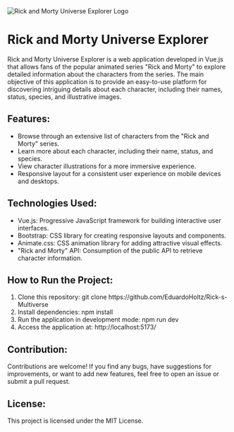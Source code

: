 <!DOCTYPE html>
<html lang="en">

<head>
  <meta charset="UTF-8">
  <meta name="viewport" content="width=device-width, initial-scale=1.0">
</head>

<body>

<img src="https://github.com/EduardoHoltz/Rick-s-Multiverse/assets/119132929/ec2cc689-4835-4f93-af8c-45df16a780f0" alt="Rick and Morty Universe Explorer Logo">


  <h1>Rick and Morty Universe Explorer</h1>

  <p>Rick and Morty Universe Explorer is a web application developed in Vue.js that allows fans of the popular animated series "Rick and Morty" to explore detailed information about the characters from the series. The main objective of this application is to provide an easy-to-use platform for discovering intriguing details about each character, including their names, status, species, and illustrative images.</p>

  <h2>Features:</h2>
  <ul>
    <li>Browse through an extensive list of characters from the "Rick and Morty" series.</li>
    <li>Learn more about each character, including their name, status, and species.</li>
    <li>View character illustrations for a more immersive experience.</li>
    <li>Responsive layout for a consistent user experience on mobile devices and desktops.</li>
  </ul>

  <h2>Technologies Used:</h2>
  <ul>
    <li>Vue.js: Progressive JavaScript framework for building interactive user interfaces.</li>
    <li>Bootstrap: CSS library for creating responsive layouts and components.</li>
    <li>Animate.css: CSS animation library for adding attractive visual effects.</li>
    <li>"Rick and Morty" API: Consumption of the public API to retrieve character information.</li>
  </ul>

  <h2>How to Run the Project:</h2>
  <ol>
    <li>Clone this repository: git clone https://github.com/EduardoHoltz/Rick-s-Multiverse</li>
    <li>Install dependencies: npm install</li>
    <li>Run the application in development mode: npm run dev</li>
    <li>Access the application at: http://localhost:5173/</li>
  </ol>

  <h2>Contribution:</h2>
  <p>Contributions are welcome! If you find any bugs, have suggestions for improvements, or want to add new features, feel free to open an issue or submit a pull request.</p>

  <h2>License:</h2>
  <p>This project is licensed under the MIT License.</p>

</body>
</html>

 
